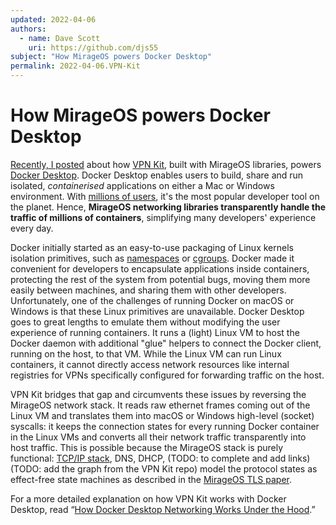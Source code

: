 ```yaml
---
updated: 2022-04-06
authors:
  - name: Dave Scott
    uri: https://github.com/djs55
subject: "How MirageOS powers Docker Desktop"
permalink: 2022-04-06.VPN-Kit
---
```


# How MirageOS powers Docker Desktop

[Recently, I posted](https://www.docker.com/blog/how-docker-desktop-networking-works-under-the-hood/) about how [VPN Kit](https://github.com/moby/vpnkit), built with MirageOS libraries, powers [Docker Desktop](https://www.docker.com/products/docker-desktop). Docker Desktop enables users to build, share and run isolated, _containerised_ applications on either a Mac or Windows environment.
With [millions of users](https://www.docker.com/blog/docker-raises-series-c-build-share-run/), it's the most popular developer tool
on the planet. Hence, **MirageOS networking libraries transparently handle the traffic of millions of containers**, simplifying many developers' experience every day.

Docker initially started as an easy-to-use packaging of Linux kernels isolation primitives, such as [namespaces](https://en.wikipedia.org/wiki/Linux_namespaces) or [cgroups](https://en.wikipedia.org/wiki/Cgroups). Docker made it convenient for developers to encapsulate applications inside containers, protecting the rest of the system from potential bugs, moving them more easily between machines, and sharing them with other developers. Unfortunately, one of the challenges of running Docker on macOS or Windows is that these Linux primitives are unavailable. Docker Desktop goes to great lengths to emulate them without modifying the user experience of running containers. It runs a (light) Linux VM to host the Docker daemon with additional "glue" helpers to connect the Docker client, running on the host, to that VM. While the Linux VM can run Linux containers, it cannot directly access network resources like internal registries for VPNs specifically configured for forwarding traffic on the host.

VPN Kit bridges that gap and circumvents these issues by reversing the MirageOS network stack. It reads raw ethernet frames coming out of the Linux VM and translates them into macOS or Windows high-level (socket) syscalls: it keeps the connection states for every running Docker container in the Linux VMs and converts all their network traffic transparently into host traffic. This is possible because the MirageOS stack is purely functional: [TCP/IP stack](https://github.com/mirage/mirage-tcpip), DNS, DHCP, (TODO: to complete and add links) (TODO: add the graph from the VPN Kit repo) model the protocol states as effect-free state machines as described in the [MirageOS TLS paper](https://usenix15.nqsb.io/).

For a more detailed explanation on how VPN Kit works with Docker Desktop, read “[How Docker Desktop Networking Works Under the Hood](https://www.docker.com/blog/how-docker-desktop-networking-works-under-the-hood/).”
